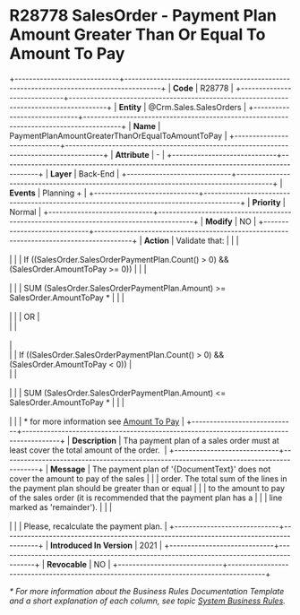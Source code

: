 ﻿---
erp.type: business-rule
erp.entity: Crm.Sales.SalesOrders
---

# R28778 SalesOrder - Payment Plan Amount Greater Than Or Equal To Amount To Pay
+-----------------------------+----------------------------------------------------------------------------------------+
| **Code**                    | R28778                                                                                 |
+-----------------------------+----------------------------------------------------------------------------------------+
| **Entity**                  | @Crm.Sales.SalesOrders                                                                 |
+-----------------------------+----------------------------------------------------------------------------------------+
| **Name**                    | PaymentPlanAmountGreaterThanOrEqualToAmountToPay                                       |
+-----------------------------+----------------------------------------------------------------------------------------+
| **Attribute**               | \-                                                                                     |
+-----------------------------+----------------------------------------------------------------------------------------+
| **Layer**                   | Back-End                                                                               |
+-----------------------------+----------------------------------------------------------------------------------------+
| **Events**                  | Planning +                                                                             |
+-----------------------------+----------------------------------------------------------------------------------------+
| **Priority**                | Normal                                                                                 |
+-----------------------------+----------------------------------------------------------------------------------------+
| **Modify**                  | NO                                                                                     |
+-----------------------------+----------------------------------------------------------------------------------------+
| **Action**                  | Validate that:                                                                         |
|                             | <br/><br/>                                                                             |
|                             | If ((SalesOrder.SalesOrderPaymentPlan.Count() > 0) && (SalesOrder.AmountToPay >= 0))   |
|                             | <br/><br/>                                                                             |
|                             | SUM (SalesOrder.SalesOrderPaymentPlan.Amount) >= SalesOrder.AmountToPay *              |
|                             | <br/><br/>                                                                             |
|                             | OR                                                                                     |   
|                             | <br/><br/>                                                                             |          
|                             | If ((SalesOrder.SalesOrderPaymentPlan.Count() > 0) && (SalesOrder.AmountToPay < 0))    |   
|                             | <br/><br/>                                                                             |
|                             | SUM (SalesOrder.SalesOrderPaymentPlan.Amount) <= SalesOrder.AmountToPay *              | 
|                             | <br/><br/>                                                                             |
|                             | * for more information see [Amount To Pay](xref:amount-to-pay)                         |
+-----------------------------+----------------------------------------------------------------------------------------+
| **Description**             | Tha payment plan of a sales order must at least cover the total amount of the order.   |
+-----------------------------+----------------------------------------------------------------------------------------+
| **Message**                 | The payment plan of '{DocumentText}' does not cover the amount to pay of the sales     |
|                             | order. The total sum of the lines in the payment plan should be greater than or equal  |
|                             | to the amount to pay of the sales order (it is recommended that the payment plan has a |
|                             | line marked as 'remainder').                                                           |
|                             | <br/><br/>                                                                             |
|                             | Please, recalculate the payment plan.                                                  |
+-----------------------------+----------------------------------------------------------------------------------------+
| **Introduced In Version**   | 2021                                                                                   |
+-----------------------------+----------------------------------------------------------------------------------------+
| **Revocable**               | NO                                                                                     |
+-----------------------------+----------------------------------------------------------------------------------------+

*\* For more information about the Business Rules Documentation Template and a short explanation of each column, see
topic [System Business Rules](../templates/template-description-system-business-rules.md).*
